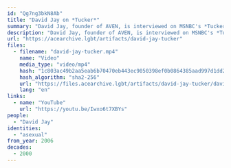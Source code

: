```yaml
---
id: "Qg7ng3bkN8Ab"
title: "David Jay on *Tucker*"
summary: "David Jay, founder of AVEN, is interviewed on MSNBC's *Tucker*"
description: "David Jay, founder of AVEN, is interviewed on MSNBC's *Tucker* (CW: acephobia)"
url: "https://acearchive.lgbt/artifacts/david-jay-tucker"
files:
  - filename: "david-jay-tucker.mp4"
    name: "Video"
    media_type: "video/mp4"
    hash: "1c803ac49b2aa5eab6b70470eb443ec9050398ef0b0864385aad997d1dd27d0f"
    hash_algorithm: "sha2-256"
    url: "https://files.acearchive.lgbt/artifacts/david-jay-tucker/david-jay-tucker.mp4"
    lang: "en"
links:
  - name: "YouTube"
    url: "https://youtu.be/Iwxo6t7XBYs"
people:
  - "David Jay"
identities:
  - "asexual"
from_year: 2006
decades:
  - 2000
---
```

